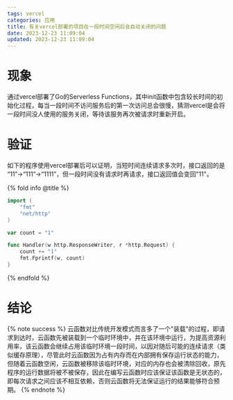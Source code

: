```yaml
---
tags: vercel
categories: 应用
title: 有关vercel部署的项目在一段时间空闲后会自动关闭的问题
date: 2023-12-23 11:09:04
updated: 2023-12-23 11:09:04
---
```

# 现象
通过vercel部署了Go的Serverless Functions，其中init函数中包含较长时间的初始化过程，每当一段时间不访问服务后的第一次访问总会很慢，猜测vercel是会将一段时间没人使用的服务关闭，等待该服务再次被请求时重新开启。

# 验证
如下的程序使用vercel部署后可以证明，当短时间连续请求多次时，接口返回的是 “11”->“111”->“1111”，但一段时间没有请求时再请求，接口返回值会变回"11"。

{% fold info @title %}
``` go
import (
    "fmt"
    "net/http"
)

var count = "1"

func Handler(w http.ResponseWriter, r *http.Request) {
    count += "1"
    fmt.Fprintf(w, count)
}
```
{% endfold %}

# 结论

{% note success %}
云函数对比传统开发模式而言多了一个"装载"的过程，即请求到达时，云函数先被装载到一个临时环境中，并在该环境中运行，为提高资源利用率，该云函数会继续占用该临时环境一段时间，以因对随后可能的连续请求（类似缓存原理），尽管此时云函数因为占有内存而在内部拥有保存运行状态的能力，但随着云函数空闲，云函数被移除该临时环境，对应的内存也会被清除回收，原先程序的运行数据将被不被保存，因此在编写云函数时应该保证该函数是无状态的，即每次请求之间应该不相互依赖，否则云函数将无法保证运行的结果能够符合预期。
{% endnote %}
